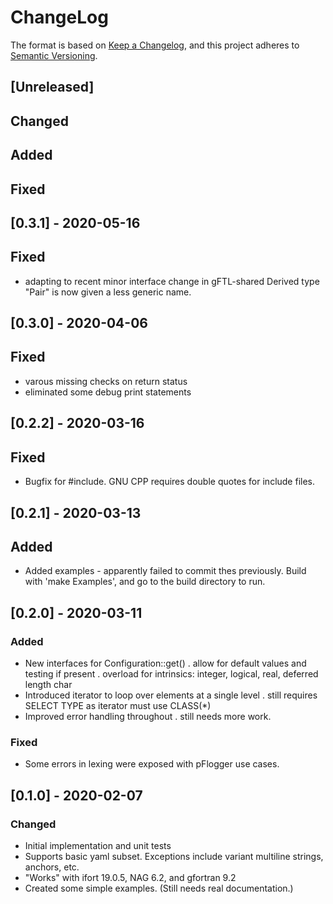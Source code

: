 # ChangeLog

The format is based on [Keep a Changelog](https://keepachangelog.com/en/1.0.0/),
and this project adheres to [Semantic Versioning](https://semver.org/spec/v2.0.0.html).

## [Unreleased]
## Changed
## Added
## Fixed

## [0.3.1] - 2020-05-16

## Fixed

- adapting to recent minor interface change in gFTL-shared
  Derived type "Pair" is now given a less generic name.

## [0.3.0] - 2020-04-06

## Fixed
 - varous missing checks on return status
 - eliminated some debug print statements

## [0.2.2] - 2020-03-16

## Fixed

- Bugfix for #include.   GNU CPP requires double quotes for include files.

## [0.2.1] - 2020-03-13

## Added

- Added examples - apparently failed to commit thes previously.  Build
  with 'make Examples', and go to the build directory to run.


## [0.2.0] - 2020-03-11

### Added

- New interfaces for Configuration::get()
  . allow for default values and testing if present
  . overload for intrinsics:  integer, logical, real, deferred length char
- Introduced iterator to loop over elements at a single level
  . still requires SELECT TYPE as iterator must use CLASS(*)
- Improved error handling throughout
  . still needs more work.

### Fixed

- Some errors in lexing were exposed with pFlogger use cases.


## [0.1.0] - 2020-02-07
	
	
### Changed
- Initial implementation and unit tests
- Supports basic yaml subset.  Exceptions include variant multiline strings, anchors, etc.
- "Works" with ifort 19.0.5, NAG 6.2, and gfortran 9.2
- Created some simple examples.  (Still needs real documentation.)
